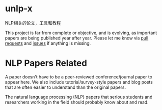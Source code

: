 # unlp-x
NLP相关的论文，工具和教程

This project is far from complete or objective, and is evolving, as important papers are being published year after year. Please let me know via [pull requests](https://github.com/Hanscal/unlp-x/pulls) and [issues](https://github.com/Hanscal/unlp-x/issues) if anything is missing.


# NLP Papers Related
A paper doesn't have to be a peer-reviewed conference/journal paper to appear here. We also include tutorial/survey-style papers and blog posts that are often easier to understand than the original papers.

The natural language processing (NLP) papers that serious students and researchers working in the field should probably know about and read. 

